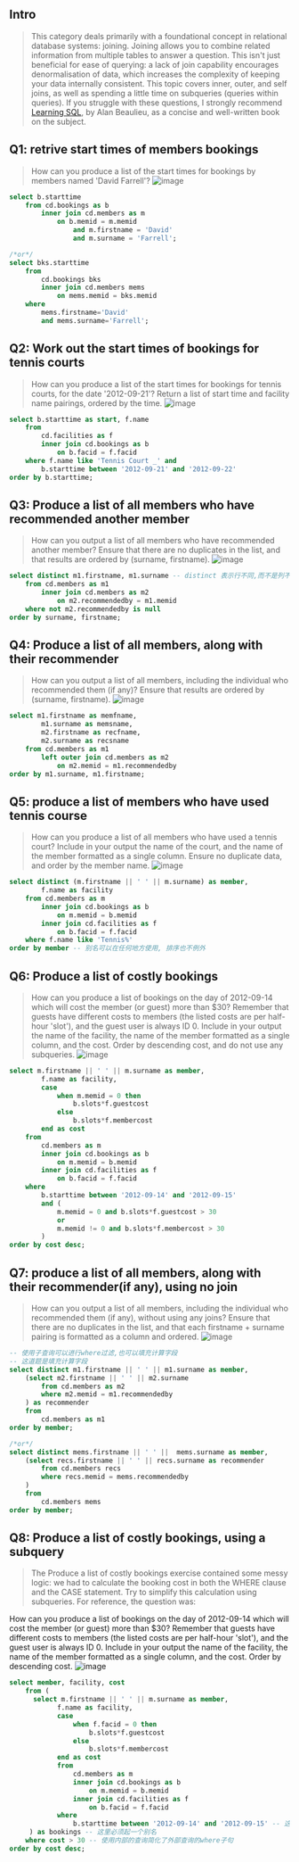 ## Intro
> This category deals primarily with a foundational concept in relational database systems: joining. Joining allows you to combine related information from multiple tables to answer a question. This isn't just beneficial for ease of querying: a lack of join capability encourages denormalisation of data, which increases the complexity of keeping your data internally consistent.
This topic covers inner, outer, and self joins, as well as spending a little time on subqueries (queries within queries). If you struggle with these questions, I strongly recommend [Learning SQL](http://shop.oreilly.com/product/9780596007270.do), by Alan Beaulieu, as a concise and well-written book on the subject.

## Q1: retrive start times of members bookings

> How can you produce a list of the start times for bookings by members named 'David Farrell'? 
![image](https://user-images.githubusercontent.com/19871320/59079107-b32e0680-8914-11e9-9b8f-b6adbc7438a4.png) 

```sql
select b.starttime
	from cd.bookings as b 
		inner join cd.members as m
			on b.memid = m.memid 
				and m.firstname = 'David'
				and m.surname = 'Farrell';

/*or*/
select bks.starttime 
	from 
		cd.bookings bks
		inner join cd.members mems
			on mems.memid = bks.memid
	where 
		mems.firstname='David' 
		and mems.surname='Farrell'; 
```
## Q2:  Work out the start times of bookings for tennis courts

> How can you produce a list of the start times for bookings for tennis courts, for the date '2012-09-21'? Return a list of start time and facility name pairings, ordered by the time. 
![image](https://user-images.githubusercontent.com/19871320/59080762-191e8c00-891d-11e9-87ae-70c9ca4db041.png)

```sql
select b.starttime as start, f.name
	from
		cd.facilities as f
		inner join cd.bookings as b
			on b.facid = f.facid
	where f.name like 'Tennis Court _' and
		b.starttime between '2012-09-21' and '2012-09-22'
order by b.starttime;
```

## Q3: Produce a list of all members who have recommended another member

> How can you output a list of all members who have recommended another member? Ensure that there are no duplicates in the list, and that results are ordered by (surname, firstname). 
![image](https://user-images.githubusercontent.com/19871320/59081160-466c3980-891f-11e9-90d7-dc0c32170880.png)

```sql
select distinct m1.firstname, m1.surname -- distinct 表示行不同,而不是列不同
	from cd.members as m1
		inner join cd.members as m2
			on m2.recommendedby = m1.memid
	where not m2.recommendedby is null
order by surname, firstname;
```

## Q4: Produce a list of all members, along with their recommender

> How can you output a list of all members, including the individual who recommended them (if any)? Ensure that results are ordered by (surname, firstname). 
![image](https://user-images.githubusercontent.com/19871320/59081559-5a189f80-8921-11e9-93a7-47fb67caf0c5.png)

```sql
select m1.firstname as memfname,
		m1.surname as memsname,
		m2.firstname as recfname,
		m2.surname as recsname
	from cd.members as m1
		left outer join cd.members as m2
			on m2.memid = m1.recommendedby
order by m1.surname, m1.firstname;
```
## Q5: produce a list of members who have used tennis course

> How can you produce a list of all members who have used a tennis court? Include in your output the name of the court, and the name of the member formatted as a single column. Ensure no duplicate data, and order by the member name. 
![image](https://user-images.githubusercontent.com/19871320/59082082-e0ce7c00-8923-11e9-8cd6-6968cf022361.png)


```sql
select distinct (m.firstname || ' ' || m.surname) as member,
		f.name as facility
	from cd.members as m
		inner join cd.bookings as b
			on m.memid = b.memid
		inner join cd.facilities as f
			on b.facid = f.facid
	where f.name like 'Tennis%'
order by member -- 别名可以在任何地方使用, 排序也不例外
```
## Q6: Produce a list of costly bookings

> How can you produce a list of bookings on the day of 2012-09-14 which will cost the member (or guest) more than $30? Remember that guests have different costs to members (the listed costs are per half-hour 'slot'), and the guest user is always ID 0. Include in your output the name of the facility, the name of the member formatted as a single column, and the cost. Order by descending cost, and do not use any subqueries. 
![image](https://user-images.githubusercontent.com/19871320/59082811-5a1b9e00-8927-11e9-8bca-9df433e8738f.png)

```sql
select m.firstname || ' ' || m.surname as member,
		f.name as facility,
		case
			when m.memid = 0 then
				b.slots*f.guestcost
			else
				b.slots*f.membercost
		end as cost
	from
		cd.members as m
		inner join cd.bookings as b
			on m.memid = b.memid
		inner join cd.facilities as f
			on b.facid = f.facid
	where 
		b.starttime between '2012-09-14' and '2012-09-15'
		and (
			m.memid = 0 and b.slots*f.guestcost > 30
		  	or
		  	m.memid != 0 and b.slots*f.membercost > 30
		)
order by cost desc;
```
## Q7: produce a list of all members, along with their recommender(if any), using no join

> How can you output a list of all members, including the individual who recommended them (if any), without using any joins? Ensure that there are no duplicates in the list, and that each firstname + surname pairing is formatted as a column and ordered. 
![image](https://user-images.githubusercontent.com/19871320/59140279-1039c300-89ce-11e9-94e2-c67148b06f3e.png)

```sql
-- 使用子查询可以进行where过滤,也可以填充计算字段
-- 这道题是填充计算字段
select distinct m1.firstname || ' ' || m1.surname as member,
	(select m2.firstname || ' ' || m2.surname 
	  	from cd.members as m2
	  	where m2.memid = m1.recommendedby
	) as recommender
	from 
		cd.members as m1
order by member;

/*or*/
select distinct mems.firstname || ' ' ||  mems.surname as member,
	(select recs.firstname || ' ' || recs.surname as recommender 
		from cd.members recs 
		where recs.memid = mems.recommendedby
	)
	from 
		cd.members mems
order by member;
```

## Q8:  Produce a list of costly bookings, using a subquery

> The Produce a list of costly bookings exercise contained some messy logic: we had to calculate the booking cost in both the WHERE clause and the CASE statement. Try to simplify this calculation using subqueries. For reference, the question was:

How can you produce a list of bookings on the day of 2012-09-14 which will cost the member (or guest) more than $30? Remember that guests have different costs to members (the listed costs are per half-hour 'slot'), and the guest user is always ID 0. Include in your output the name of the facility, the name of the member formatted as a single column, and the cost. Order by descending cost. 
![image](https://user-images.githubusercontent.com/19871320/59141084-90b1f100-89d9-11e9-9b97-16baaaa2854d.png)

```sql
select member, facility, cost
	from (
	  select m.firstname || ' ' || m.surname as member,
	  		f.name as facility,
	  		case
	  			when f.facid = 0 then
	  				b.slots*f.guestcost
	  			else
	  				b.slots*f.membercost
	  		end as cost
	 		from
	  			cd.members as m
	  			inner join cd.bookings as b
	  				on m.memid = b.memid
	  			inner join cd.facilities as f
	  				on b.facid = f.facid
	  		where
	  			b.starttime between '2012-09-14' and '2012-09-15' -- 这里不能有分号
	 ) as bookings -- 这里必须起一个别名
	where cost > 30 -- 使用内部的查询简化了外部查询的where子句
order by cost desc;
```
